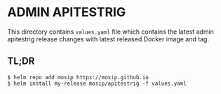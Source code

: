 # ADMIN APITESTRIG

This directory contains `values.yaml` file which contains the latest admin apitestrig release changes with latest released Docker image and tag.

## TL;DR

```console
$ helm repo add mosip https://mosip.github.io
$ helm install my-release mosip/apitestrig -f values.yaml
```
